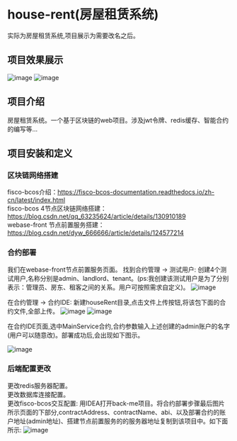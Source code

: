# house-rent(房屋租赁系统)
实际为房屋租赁系统,项目展示为需要改名之后。
## 项目效果展示
![image](https://github.com/junzhumio/house-rent/assets/119744044/cad7189b-79de-4559-95cb-1a140140d2be)
![image](https://github.com/junzhumio/house-rent/assets/119744044/e2e659a5-2cad-4a76-9491-7e15ec564ca4)

## 项目介绍
房屋租赁系统。一个基于区块链的web项目。涉及jwt令牌、redis缓存、智能合约的编写等...

## 项目安装和定义
### 区块链网络搭建
fisco-bcos介绍：https://fisco-bcos-documentation.readthedocs.io/zh-cn/latest/index.html
<br>
fisco-bcos 4节点区块链网络搭建：https://blog.csdn.net/qq_63235624/article/details/130910189
<br>
webase-front 节点前置服务搭建：https://blog.csdn.net/dyw_666666/article/details/124577214
### 合约部署
我们在webase-front节点前置服务页面。
找到合约管理 -> 测试用户: 创建4个测试用户,名称分别是admin、landlord、tenant。(ps:我创建该测试用户是为了分别表示：管理员、房东、租客之间的关系。用户可按照需求自定义)。
![image](https://github.com/junzhumio/house-rent/assets/119744044/60d84543-9209-4c92-a6c9-e140902d4f84)

在合约管理 -> 合约IDE: 新建houseRent目录,点击文件上传按钮,将该包下面的合约文件,全部上传。
![image](https://github.com/junzhumio/house-rent/assets/119744044/1bfb9689-7b3a-4c4f-83e6-bcbdd19d6376)
![image](https://github.com/junzhumio/house-rent/assets/119744044/d8eb5f4b-cf70-41de-94d0-cb32c809096c)


在合约IDE页面,选中MainService合约,合约参数输入上述创建的admin账户的名字(用户可以随意改)。部署成功后,会出现如下图示。

![image](https://github.com/junzhumio/house-rent/assets/119744044/8ca09844-4829-4bd8-97e2-aa58dc2ae62c)

### 后端配置更改
更改redis服务器配置。<br>
更改数据库连接配置。<br>
更改fisco-bcos交互配置:
用IDEA打开back-me项目。将合约部署步骤最后图片所示页面的下部分,contractAddress、contractName、abi、以及部署合约的账户地址(admin地址)、搭建节点前置服务的的服务器地址复制到该项目中。如下面所示:
![image](https://github.com/junzhumio/house-rent/assets/119744044/959b00cc-406b-437d-ad88-56fc4fb03b63)

